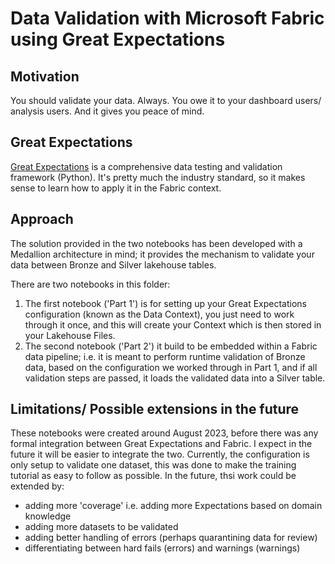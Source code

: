 # Data Validation with Microsoft Fabric using Great Expectations 

## Motivation 
You should validate your data. Always. You owe it to your dashboard users/ analysis users. And it gives you peace of mind. 

## Great Expectations
[Great Expectations](https://docs.greatexpectations.io/) is a comprehensive data testing and validation framework (Python). It's pretty much the industry standard, so it makes sense to learn how to apply it in the Fabric context. 

## Approach
The solution provided in the two notebooks has been developed with a Medallion architecture in mind; it provides the mechanism to validate your data between Bronze and Silver lakehouse tables. 

There are two notebooks in this folder:
1) The first notebook ('Part 1') is for setting up your Great Expectations configuration (known as the Data Context), you just need to work through it once, and this will create your Context which is then stored in your Lakehouse Files.
2) The second notebook ('Part 2') it build to be embedded within a Fabric data pipeline; i.e. it is meant to perform runtime validation of Bronze data, based on the configuration we worked through in Part 1, and if all validation steps are passed, it loads the validated data into a Silver table.   

## Limitations/ Possible extensions in the future 
These notebooks were created around August 2023, before there was any formal integration between Great Expectations and Fabric. I expect in the future it will be easier to integrate the two. 
Currently, the configuration is only setup to validate one dataset, this was done to make the training tutorial as easy to follow as possible. 
In the future, thsi work could be extended by: 
- adding more 'coverage' i.e. adding more Expectations based on domain knowledge
- adding more datasets to be validated
- adding better handling of errors (perhaps quarantining data for review)
- differentiating between hard fails (errors) and warnings (warnings)
